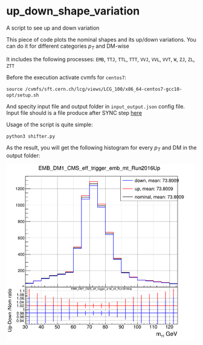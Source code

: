 # up_down_shape_variation
A script to see up and down variation 

This piece of code plots the nominal shapes and its up/down variations. 
You can do it for different categories $p_{T}$ and DM-wise 

It includes the following processes: `EMB`, `TTJ`, `TTL`, `TTT`, `VVJ`, `VVL`, `VVT`, `W`, `ZJ`, `ZL`, `ZTT`

Before the execution activate cvmfs for `centos7`:

```
source /cvmfs/sft.cern.ch/lcg/views/LCG_100/x86_64-centos7-gcc10-opt/setup.sh
```

And specity input file and output folder in `input_output.json` config file. 
Input file should is a file produce after SYNC step   [here](https://github.com/conformist89/smhtt_ul/blob/master/embeddded_tauID_ul2018.sh#L147)

Usage of the script is quite simple:

```
python3 shifter.py
```

As the result, you will get the following histogram for every $p_{T}$ and DM in the output folder:

![screenshot](mt_DM1_EMB_DM1_CMS_eff_trigger_emb_mt_Run2016.png)